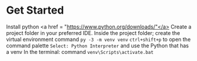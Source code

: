 # Get Started
Install python <a href = "https://www.python.org/downloads/"</a>
Create a project folder in your preferred IDE.
Inside the project folder; create the virtual environment
command `py -3 -m venv venv`
`ctrl+shift+p` to open the command palette `Select: Python Interpreter` and use the Python that has a venv 
In the terminal: command `venv\Scripts\activate.bat`
